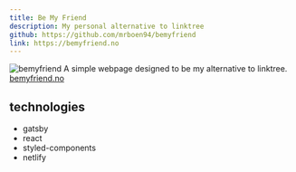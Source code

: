 ```yaml
---
title: Be My Friend
description: My personal alternative to linktree
github: https://github.com/mrboen94/bemyfriend
link: https://bemyfriend.no
---
```


![bemyfriend](/doc-images/bemyfriend/bemyfriend.png)
A simple webpage designed to be my alternative to linktree.
[bemyfriend.no](https://bemyfriend.no)

## technologies

- gatsby
- react
- styled-components
- netlify
